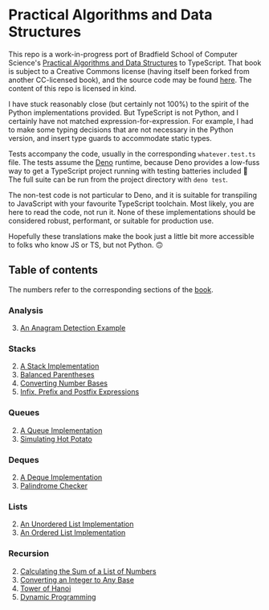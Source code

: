 # Practical Algorithms and Data Structures

This repo is a work-in-progress port of Bradfield School of Computer Science's [Practical Algorithms and Data Structures](https://bradfieldcs.com/algos/) to TypeScript. That book is subject to a Creative Commons license (having itself been forked from another CC-licensed book), and the source code may be found [here](https://github.com/Bradfield/algos/). The content of this repo is licensed in kind.

I have stuck reasonably close (but certainly not 100%) to the spirit of the Python implementations provided. But TypeScript is not Python, and I certainly have not matched expression-for-expression. For example, I had to make some typing decisions that are not necessary in the Python version, and insert type guards to accommodate static types.

Tests accompany the code, usually in the corresponding `whatever.test.ts` file. The tests assume the [Deno](https://deno.land/) runtime, because Deno provides a low-fuss way to get a TypeScript project running with testing batteries included 🦕 The full suite can be run from the project directory with `deno test`.

The non-test code is not particular to Deno, and it is suitable for transpiling to JavaScript with your favourite TypeScript toolchain. Most likely, you are here to read the code, not run it. None of these implementations should be considered robust, performant, or suitable for production use.

Hopefully these translations make the book just a little bit more accessible to folks who know JS or TS, but not Python. 🙃

## Table of contents

The numbers refer to the corresponding sections of the [book](https://bradfieldcs.com/algos/).

### Analysis

3. [An Anagram Detection Example](analysis/03-an-anagram-detection-example/)

### Stacks

2. [A Stack Implementation](stacks/stack.ts)
3. [Balanced Parentheses](stacks/examples/balanced-parentheses.ts)
4. [Converting Number Bases](stacks/examples/converting-number-bases.ts)
5. [Infix, Prefix and Postfix Expressions](stacks/examples/infix-prefix-and-postfix-expressions.ts)

### Queues

2. [A Queue Implementation](queues/queue.ts)
3. [Simulating Hot Potato](queues/examples/hot-potato.ts)

### Deques

2. [A Deque Implementation](deques/deque.ts)
3. [Palindrome Checker](deques/examples/palindrome-checker.ts)

### Lists

2. [An Unordered List Implementation](lists/unordered-list.ts)
3. [An Ordered List Implementation](lists/ordered-list.ts)

### Recursion

2. [Calculating the Sum of a List of Numbers](recursion/calculating-the-sum-of-a-list-of-numbers.ts)
4. [Converting an Integer to Any Base](recursion/converting-an-integer-to-any-base.ts)
5. [Tower of Hanoi](recursion/tower-of-hanoi.ts)
6. [Dynamic Programming](recursion/dynamic-programming.ts)